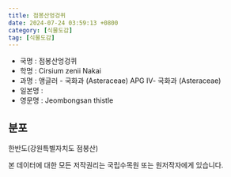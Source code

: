 ```yaml
---
title: 점봉산엉겅퀴
date: 2024-07-24 03:59:13 +0800
category: [식물도감]
tag: [식물도감]
---
```




- 국명 : 점봉산엉겅퀴
- 학명 : Cirsium zenii Nakai
- 과명 : 앵글러 - 국화과 (Asteraceae) APG Ⅳ- 국화과 (Asteraceae)
- 일본명 : 
- 영문명 : Jeombongsan thistle


## 분포
한반도(강원특별자치도 점봉산)






본 데이터에 대한 모든 저작권리는 국립수목원 또는 원저작자에게 있습니다.
